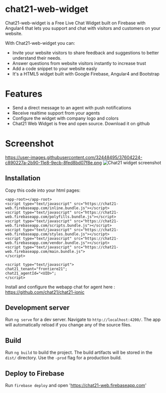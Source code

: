 # chat21-web-widget

Chat21-web-widget is a Free Live Chat Widget built on Firebase with Angular4 that lets you support and chat with visitors and customers on your website. 

With Chat21-web-widget you can:
* Invite your website visitors to share feedback and suggestions to better understand their needs.
* Answer questions from website visitors instantly to increase trust
* Add a code snippet to your website easly 
* It's a HTML5 widget built with Google Firebase, Angular4 and Bootstrap

# Features
* Send a direct message to an agent with push notifications
* Receive realtime support from your agents
* Configure the widget with company logo and colors
* Chat21 Web Widget is free and open source. Download it on github

# Screenshot

https://user-images.githubusercontent.com/32448495/37604224-c890227a-2b90-11e8-9ecb-8fed8bd07f8e.png
![Chat21 widget screenshot](https://raw.githubusercontent.com/chat21/chat21-web-widget/master/src/assets/screenshot.png)

## Installation

Copy this code into your html pages:

```
<app-root></app-root>
<script type="text/javascript" src="https://chat21-web.firebaseapp.com/inline.bundle.js"></script>
<script type="text/javascript" src="https://chat21-web.firebaseapp.com/polyfills.bundle.js"></script>
<script type="text/javascript" src="https://chat21-web.firebaseapp.com/scripts.bundle.js"></script>
<script type="text/javascript" src="https://chat21-web.firebaseapp.com/styles.bundle.js"></script>
<script type="text/javascript" src="https://chat21-web.firebaseapp.com/vendor.bundle.js"></script>
<script type="text/javascript" src="https://chat21-web.firebaseapp.com/main.bundle.js">
</script>

<script type="text/javascript">
chat21_tenant="frontiere21";
chat21_agentId="<UID>";
</script>
```

Install and configure the  webapp chat for agent here : https://github.com/chat21/chat21-ionic

## Development server

Run `ng serve` for a dev server. Navigate to `http://localhost:4200/`. The app will automatically reload if you change any of the source files.

## Build

Run `ng build` to build the project. The build artifacts will be stored in the `dist/` directory. Use the `-prod` flag for a production build.

## Deploy to Firebase 
Run `firebase deploy` and open 'https://chat21-web.firebaseapp.com'
